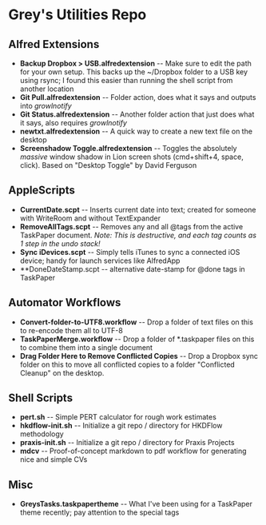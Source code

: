 # Grey's Utilities Repo

## Alfred Extensions
* **Backup Dropbox > USB.alfredextension** -- Make sure to edit the path for your own setup. This backs up the ~/Dropbox folder to a USB key using rsync; I found this easier than running the shell script from another location
* **Git Pull.alfredextension** -- Folder action, does what it says and outputs into _growlnotify_
* **Git Status.alfredextension** -- Another folder action that just does what it says, also requires _growlnotify_
* **newtxt.alfredextension** -- A quick way to create a new text file on the desktop
* **Screenshadow Toggle.alfredextension** -- Toggles the absolutely _massive_ window shadow in Lion screen shots (cmd+shift+4, space, click). Based on "Desktop Toggle" by David Ferguson

## AppleScripts

* **CurrentDate.scpt** -- Inserts current date into text; created for someone with WriteRoom and without TextExpander
* **RemoveAllTags.scpt** -- Removes any and all @tags from the active TaskPaper document. _Note: This is destructive, and each tag counts as 1 step in the undo stack!_
* **Sync iDevices.scpt** -- Simply tells iTunes to sync a connected iOS device; handy for launch services like AlfredApp
* **DoneDateStamp.scpt -- alternative date-stamp for @done tags in TaskPaper

## Automator Workflows

* **Convert-folder-to-UTF8.workflow** -- Drop a folder of text files on this to re-encode them all to UTF-8
* **TaskPaperMerge.workflow** -- Drop a folder of *.taskpaper files on this to combine them into a single document
* **Drag Folder Here to Remove Conflicted Copies** -- Drop a Dropbox sync folder on this to move all conflicted copies to a folder "Conflicted Cleanup" on the desktop.

## Shell Scripts

* **pert.sh** -- Simple PERT calculator for rough work estimates
* **hkdflow-init.sh** -- Initialize a git repo / directory for HKDFlow methodology
* **praxis-init.sh** -- Initialize a git repo / directory for Praxis Projects
* **mdcv** -- Proof-of-concept markdown to pdf workflow for generating nice and simple CVs

## Misc

* **GreysTasks.taskpapertheme** -- What I've been using for a TaskPaper theme recently; pay attention to the special tags